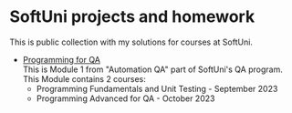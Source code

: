 # SoftUni projects and homework

This is public collection with my solutions for courses at SoftUni.

- [Programming for QA](./programming-for-QA-sep2023)\
    This is Module 1 from "Automation QA" part of SoftUni's QA program. This Module contains 2 courses:
    + Programming Fundamentals and Unit Testing - September 2023
    + Programming Advanced for QA - October 2023
